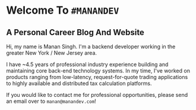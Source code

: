 # Welcome To `#MANANDEV`
## A Personal Career Blog And Website

Hi, my name is Manan Singh. I'm a backend developer working in the greater New York / New Jersey area. 

I have ~4.5 years of professional industry experience building and maintaining core back-end technology systems. In my time, I've worked on products ranging from low-latency, request-for-quote trading applications to highly available and distributed tax calculation platforms.

If you would like to contact me for professional opportunities, please send an email over to `manan@manandev.com`!
